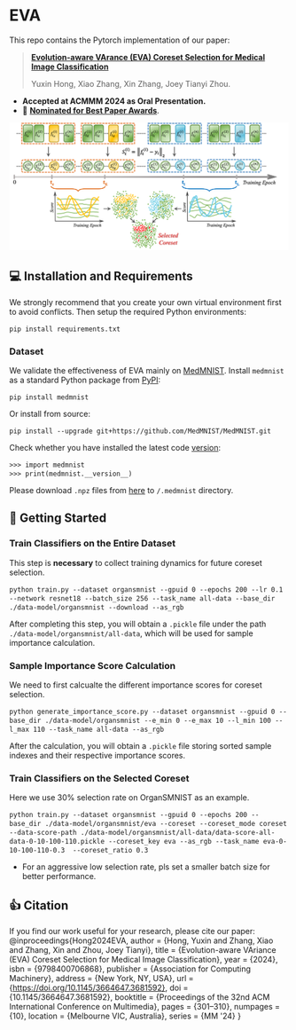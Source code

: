 # EVA
This repo contains the Pytorch implementation of our paper: 
> [**Evolution-aware VArance (EVA) Coreset Selection for Medical Image Classification**](https://arxiv.org/pdf/2406.05677.pdf)
>
> Yuxin Hong, Xiao Zhang, Xin Zhang, Joey Tianyi Zhou.

- **Accepted at ACMMM 2024 as Oral Presentation.**
- :tada: [**Nominated for Best Paper Awards**](https://2024.acmmm.org/best-paper).

![pipeline](pipeline.png)



## :computer: Installation and Requirements

We strongly recommend that you create your own virtual environment first to avoid conflicts. Then setup the required Python environments:
    
    pip install requirements.txt

### Dataset

We validate the effectiveness of EVA mainly on [MedMNIST](https://medmnist.com/). 
Install `medmnist` as a standard Python package from [PyPI](https://pypi.org/project/medmnist/):

    pip install medmnist

Or install from source:

    pip install --upgrade git+https://github.com/MedMNIST/MedMNIST.git

Check whether you have installed the latest code [version](core/data/medmnist_info.py#L1):

    >>> import medmnist
    >>> print(medmnist.__version__)

Please download `.npz` files from [here](https://zenodo.org/records/10519652) to `/.medmnist` directory.


## :running: Getting Started

### Train Classifiers on the Entire Dataset
This step is **necessary** to collect training dynamics for future coreset selection.

    python train.py --dataset organsmnist --gpuid 0 --epochs 200 --lr 0.1 --network resnet18 --batch_size 256 --task_name all-data --base_dir ./data-model/organsmnist --download --as_rgb
    
After completing this step, you will obtain a `.pickle` file under the path `./data-model/organsmnist/all-data`, which will be used for sample importance calculation.

### Sample Importance Score Calculation
We need to first calcualte the different importance scores for coreset selection.

    python generate_importance_score.py --dataset organsmnist --gpuid 0 --base_dir ./data-model/organsmnist --e_min 0 --e_max 10 --l_min 100 --l_max 110 --task_name all-data --as_rgb

After the calculation, you will obtain a `.pickle` file storing sorted sample indexes and their respective importance scores.

### Train Classifiers on the Selected Coreset
Here we use 30% selection rate on OrganSMNIST as an example.
    
    python train.py --dataset organsmnist --gpuid 0 --epochs 200 --base_dir ./data-model/organsmnist/eva --coreset --coreset_mode coreset --data-score-path ./data-model/organsmnist/all-data/data-score-all-data-0-10-100-110.pickle --coreset_key eva --as_rgb --task_name eva-0-10-100-110-0.3  --coreset_ratio 0.3

* For an aggressive low selection rate, pls set a smaller batch size for better performance.


## :thumbsup: Citation
If you find our work useful for your research, please cite our paper:
@inproceedings{Hong2024EVA,
    author = {Hong, Yuxin and Zhang, Xiao and Zhang, Xin and Zhou, Joey Tianyi},
    title = {Evolution-aware VAriance (EVA) Coreset Selection for Medical Image Classification},
    year = {2024},
    isbn = {9798400706868},
    publisher = {Association for Computing Machinery},
    address = {New York, NY, USA},
    url = {https://doi.org/10.1145/3664647.3681592},
    doi = {10.1145/3664647.3681592},
    booktitle = {Proceedings of the 32nd ACM International Conference on Multimedia},
    pages = {301–310},
    numpages = {10},
    location = {Melbourne VIC, Australia},
    series = {MM '24}
}
